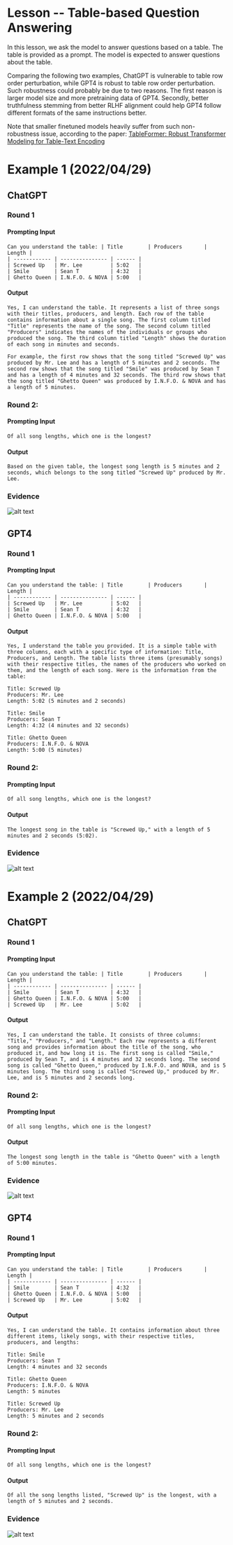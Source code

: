 # Lesson -- Table-based Question Answering

In this lesson, we ask the model to answer questions based on a table. The table is provided as a prompt. The model is expected to answer questions about the table.

Comparing the following two examples, ChatGPT is vulnerable to table row order perturbation, while GPT4 is robust to table row order perturbation. Such robustness could probably be due to two reasons. The first reason is larger model size and more pretraining data of GPT4. Secondly, better truthfulness stemming from better RLHF alignment could help GPT4 follow different formats of the same instructions better. 

Note that smaller finetuned models heavily suffer from such non-robustness issue, according to the paper: [TableFormer: Robust Transformer Modeling for Table-Text Encoding](https://arxiv.org/pdf/2203.00274.pdf)

# Example 1 (2022/04/29)

## ChatGPT

### Round 1

#### Prompting Input

```
Can you understand the table: | Title        | Producers       | Length |
| ------------ | --------------- | ------ |
| Screwed Up   | Mr. Lee         | 5:02   |
| Smile        | Sean T          | 4:32   |
| Ghetto Queen | I.N.F.O. & NOVA | 5:00   |
```

#### Output

```
Yes, I can understand the table. It represents a list of three songs with their titles, producers, and length. Each row of the table contains information about a single song. The first column titled "Title" represents the name of the song. The second column titled "Producers" indicates the names of the individuals or groups who produced the song. The third column titled "Length" shows the duration of each song in minutes and seconds.

For example, the first row shows that the song titled "Screwed Up" was produced by Mr. Lee and has a length of 5 minutes and 2 seconds. The second row shows that the song titled "Smile" was produced by Sean T and has a length of 4 minutes and 32 seconds. The third row shows that the song titled "Ghetto Queen" was produced by I.N.F.O. & NOVA and has a length of 5 minutes.
```

### Round 2:

#### Prompting Input

```
Of all song lengths, which one is the longest?
```

#### Output

```
Based on the given table, the longest song length is 5 minutes and 2 seconds, which belongs to the song titled "Screwed Up" produced by Mr. Lee.
```

### Evidence

![alt text](imgs/example_1_chatgpt_evidence.png)

## GPT4

### Round 1

#### Prompting Input

```
Can you understand the table: | Title        | Producers       | Length |
| ------------ | --------------- | ------ |
| Screwed Up   | Mr. Lee         | 5:02   |
| Smile        | Sean T          | 4:32   |
| Ghetto Queen | I.N.F.O. & NOVA | 5:00   |
```

#### Output

```
Yes, I understand the table you provided. It is a simple table with three columns, each with a specific type of information: Title, Producers, and Length. The table lists three items (presumably songs) with their respective titles, the names of the producers who worked on them, and the length of each song. Here is the information from the table:

Title: Screwed Up
Producers: Mr. Lee
Length: 5:02 (5 minutes and 2 seconds)

Title: Smile
Producers: Sean T
Length: 4:32 (4 minutes and 32 seconds)

Title: Ghetto Queen
Producers: I.N.F.O. & NOVA
Length: 5:00 (5 minutes)
```

### Round 2:

#### Prompting Input

```
Of all song lengths, which one is the longest?
```

#### Output

```
The longest song in the table is "Screwed Up," with a length of 5 minutes and 2 seconds (5:02).
```

### Evidence

![alt text](imgs/example_1_gpt4_evidence.png)


# Example 2 (2022/04/29)

## ChatGPT

### Round 1

#### Prompting Input

```
Can you understand the table: | Title        | Producers       | Length |
| ------------ | --------------- | ------ |
| Smile        | Sean T          | 4:32   |
| Ghetto Queen | I.N.F.O. & NOVA | 5:00   |
| Screwed Up   | Mr. Lee         | 5:02   |
```

#### Output

```
Yes, I can understand the table. It consists of three columns: "Title," "Producers," and "Length." Each row represents a different song and provides information about the title of the song, who produced it, and how long it is. The first song is called "Smile," produced by Sean T, and is 4 minutes and 32 seconds long. The second song is called "Ghetto Queen," produced by I.N.F.O. and NOVA, and is 5 minutes long. The third song is called "Screwed Up," produced by Mr. Lee, and is 5 minutes and 2 seconds long.
```

### Round 2:

#### Prompting Input

```
Of all song lengths, which one is the longest?
```

#### Output

```
The longest song length in the table is "Ghetto Queen" with a length of 5:00 minutes.
```

### Evidence

![alt text](imgs/example_2_chatgpt_evidence.png)

## GPT4

### Round 1

#### Prompting Input

```
Can you understand the table: | Title        | Producers       | Length |
| ------------ | --------------- | ------ |
| Smile        | Sean T          | 4:32   |
| Ghetto Queen | I.N.F.O. & NOVA | 5:00   |
| Screwed Up   | Mr. Lee         | 5:02   |
```

#### Output

```
Yes, I can understand the table. It contains information about three different items, likely songs, with their respective titles, producers, and lengths:

Title: Smile
Producers: Sean T
Length: 4 minutes and 32 seconds

Title: Ghetto Queen
Producers: I.N.F.O. & NOVA
Length: 5 minutes

Title: Screwed Up
Producers: Mr. Lee
Length: 5 minutes and 2 seconds
```

### Round 2:

#### Prompting Input

```
Of all song lengths, which one is the longest?
```

#### Output

```
Of all the song lengths listed, "Screwed Up" is the longest, with a length of 5 minutes and 2 seconds.
```

### Evidence

![alt text](imgs/example_2_chatgpt_evidence.png)